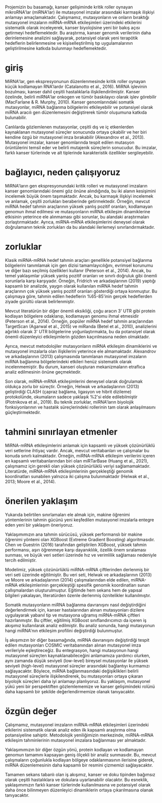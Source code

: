 Projemizin bu basamağı, kanser gelişiminde kritik roller oynayan mikroRNA'lar (miRNA'lar) ile mutasyonel imzalar arasındaki karmaşık ilişkiyi anlamayı amaçlamaktadır. Çalışmamız, mutasyonların ve onların bıraktığı mutasyonel imzaların miRNA-mRNA etkileşimleri üzerindeki etkilerini sistematik olarak inceleyerek, kanser biyolojisine yeni bir bakış açısı getirmeyi hedeflemektedir. Bu araştırma, kanser genomik verilerinin daha derinlemesine analizini sağlayarak, potansiyel olarak yeni terapötik hedeflerin belirlenmesine ve kişiselleştirilmiş tıp uygulamalarının geliştirilmesine katkıda bulunmayı hedeflemektedir.
# giriş


MiRNA'lar, gen ekspresyonunun düzenlenmesinde kritik roller oynayan küçük kodlamayan RNA'lardır (Catalanotto et al., 2016). MiRNA işlevinin bozulması, kanser dahil çeşitli hastalıklarla ilişkilendirilmiştir. Kanser özelinde, belirli miRNA'lar onkogen ve tümör baskılayıcı olarak işlev görebilir (MacFarlane & R. Murphy, 2010). Kanser genomlarındaki somatik mutasyonlar, miRNA bağlanma bölgelerini etkileyebilir ve potansiyel olarak miRNA aracılı gen düzenlemesini değiştirerek tümör oluşumuna katkıda bulunabilir. 

Canlılarda gözlemlenen mutasyonlar, çeşitli dış ve iç etkenlerden kaynaklanan mutasyonel süreçler sonucunda ortaya çıkabilir ve her biri kendine özgü bir mutasyonel imza bırakabilir (Alexandrov et al., 2013). Mutasyonel imzalar, kanser genomlarında tespit edilen mutasyon örüntülerini temsil eder ve belirli mutajenik süreçlerin sonucudur. Bu imzalar, farklı kanser türlerinde ve alt tiplerinde karakteristik özellikler sergileyebilir.

# bağlayıcı, neden çalışıyoruz

MiRNA'ların gen ekspresyonundaki kritik rolleri ve mutasyonel imzaların kanser genomlarındaki önemi göz önüne alındığında, bu iki alanın kesişimini incelemek büyük önem taşımaktadır. Ancak, bu karmaşık ilişkiyi incelemek ve anlamak, çeşitli zorlukları beraberinde getirmektedir. Örneğin, mevcut miRNA hedef tahmin araçlarının yüksek yanlış pozitif oranları, kodlamayan genomun ihmal edilmesi ve mutasyonların miRNA etkileşim dinamiklerine etkisinin yeterince ele alınmaması gibi sorunlar, bu alandaki araştırmaları zorlaştırmaktadır. Ayrıca, miRNA-mRNA etkileşimlerini deneysel olarak doğrulamanın teknik zorlukları da bu alandaki ilerlemeyi sınırlandırmaktadır.
# zorluklar

Klasik miRNA-mRNA hedef tahmin araçları genellikle potansiyel bağlanma bölgelerini tanımlamak için gen dizisi tamamlayıcılığını, evrimsel korunumu ve diğer bazı seçilmiş özellikleri kullanır (Peterson et al., 2014). Ancak, bu temel yaklaşımlar yüksek yanlış pozitif oranları ve sınırlı doğruluk gibi önemli sorunlarla karşı karşıyadır. Örneğin, Fridrich ve arkadaşlarının (2019) yaptığı kapsamlı bir analizde, yaygın olarak kullanılan miRNA hedef tahmin araçlarının çok yüksek yanlış pozitif oranları gösterdiği ortaya konmuştur. Bu çalışmaya göre, tahmin edilen hedeflerin %65-85'inin gerçek hedeflerden ziyade gürültü olarak belirlenmiştir.

Mevcut literatürün bir diğer önemli eksikliği, çoğu aracın 3' UTR gibi protein kodlayan bölgelere odaklanıp, kodlamayan genomu ihmal etmesidir (Peterson et al., 2014). Örneğin, popüler miRNA hedef tahmin araçlarından TargetScan (Agarwal et al., 2015) ve miRanda (Betel et al., 2010), analizlerini ağırlıklı olarak 3' UTR bölgelerine yoğunlaştırmakta, bu da potansiyel olarak önemli düzenleyici etkileşimlerin gözden kaçırılmasına neden olmaktadır. 

Ayrıca, mevcut metodolojiler mutasyonların miRNA etkileşim dinamiklerini ve mutasyonel imzalarla olan ilişkilerini yeterince ele almamaktadır. Alexandrov ve arkadaşlarının (2013) çalışmasında tanımlanan mutasyonel imzaların miRNA bağlanma bölgelerindeki etkileri henüz sistematik olarak incelenmemiştir. Bu durum, kanseri oluşturan mekanizmaların etraflıca analiz edilmesinin önüne geçmektedir.

Son olarak, miRNA-mRNA etkileşimlerini deneysel olarak doğrulamak oldukça zorlu bir süreçtir. Örneğin, Helwak ve arkadaşlarının (2013) geliştirdiği CLASH (çapraz bağlama, ligasyon ve hibrit dizileme) protokolünde, okumaların sadece yaklaşık %2'si elde edilebilmiştir (Plotnikova et al., 2019). Bu teknik zorluklar, miRNA'ların biyolojik fonksiyonlarının ve hastalık süreçlerindeki rollerinin tam olarak anlaşılmasını güçleştirmektedir.

# tahmini sınırlayan etmenler

MiRNA-mRNA etkileşimlerini anlamak için kapsamlı ve yüksek çözünürlüklü veri setlerine ihtiyaç vardır. Ancak, mevcut veritabanları ve çalışmalar bu konuda sınırlı kalmaktadır. Örneğin, miRNA-mRNA etkileşim verilerini içeren en kapsamlı veritabanlarından biri olan miRTarBase (Huang et al., 2021), çalışmamız için gerekli olan yüksek çözünürlüklü veriyi sağlamamaktadır. Literatürde, miRNA-mRNA etkileşimlerinin gerçekleştiği genomik koordinatları sunabilen yalnızca iki çalışma bulunmaktadır (Helwak et al., 2013; Moore et al., 2014). 
# önerilen yaklaşım

Yukarıda belirtilen sınırlamaları ele almak için, makine öğrenimi yöntemlerinin tahmin gücünü yeni keşfedilen mutasyonel imzalarla entegre eden yeni bir yaklaşım öneriyoruz. 

Yaklaşımımızın ana tahmin sürücüsü, yüksek performanslı bir makine öğrenimi yöntemi olan XGBoost (Extreme Gradient Boosting) algoritmasıdır. Chen ve Guestrin (2016) tarafından geliştirilen XGBoost, yüksek tahmin performansı, aşırı öğrenmeye karşı dayanıklılık, özellik önem sıralaması sunması, ve büyük veri setleri üzerinde hız ve verimlilik sağlaması nedeniyle tercih edilmiştir. 

Modelimiz, yüksek çözünürlüklü miRNA-mRNA çiftlerinden derlenmiş bir veri seti üzerinde eğitilmiştir. Bu veri seti, Helwak ve arkadaşlarının (2013) ve Moore ve arkadaşlarının (2014) çalışmalarından elde edilen, miRNA-mRNA etkileşimlerinin gerçekleştiği spesifik genomik koordinatları sunan çallışmalardan oluşturulmuştur. Eğitimde hem sekans hem de yapısal bilgileri yakalayan, literatürden özenle derlenmiş öznitelikler kullanılmıştır.

Somatik mutasyonların miRNA bağlanma davranışını nasıl değiştirdiğini değerlendirmek için, kanser hastalarından alınan mutasyonları dizilere uygulayarak yabanıl tip ve mutasyona uğramış miRNA-mRNA çiftleri hazırlanmıştır. Bu çiftler, eğitilmiş XGBoost sınıflandırıcımızı da içeren iş akışımız kullanılarak analiz edilmiştir. Bu analiz sonunda, hangi mutasyonun hangi miRNA'nın etkileşim profilini değiştirdiği bulunmuştur. 

İş akışımızın bir diğer basamağında, miRNA davranışını değiştirdiği tespit edilen mutasyonları COSMIC veritabanından alınan mutasyonel imza verileriyle eşleştireceğiz. Bu entegrasyon, hangi mutasyonun hangi mutasyonel süreçten kaynaklanabileceğini anlamamıza yardımcı olurken, aynı zamanda düşük seviyeli (low-level) bireysel mutasyonlar ile yüksek seviyeli (high-level) mutasyonel süreçler arasındaki bağlantıyı kurmamızı sağlayacaktır. Böylece, miRNA bağlanmasındaki değişiklikleri belirli mutasyonel süreçlerle ilişkilendirerek, bu mutasyonları ortaya çıkaran biyolojik süreçleri daha iyi anlamayı planlıyoruz. Bu yaklaşım, mutasyonel yükü yeni bir perspektiften gözlemlememize ve kanser gelişimindeki rolünü daha kapsamlı bir şekilde değerlendirmemize olanak tanıyacaktır.

# özgün değer


Çalışmamız, mutasyonel imzaların miRNA-mRNA etkileşimleri üzerindeki etkilerini sistematik olarak analiz eden ilk kapsamlı araştırma olma potansiyeline sahiptir. Metodolojik yeniliğimizin merkezinde, miRNA-mRNA etkileşim tahminlerinin mutasyonel imzalara bağlanması yer almaktadır. 

Yaklaşımımızın bir diğer özgün yönü, protein kodlayan ve kodlamayan genomun tamamını kapsayan geniş ölçekli bir analiz sunmasıdır. Bu, mevcut çalışmaların çoğunlukla kodlayan bölgeye odaklanmasının ilerisine giderek, miRNA düzenlemesinin daha kapsamlı bir resmini çizmemizi sağlayacaktır. 

Tamamen sekans tabanlı olan iş akışımız, kanser ve doku tipinden bağımsız olarak çeşitli hastalıklara ve dokulara uyarlanabilir olacaktır. Bu esneklik, yaklaşımımızın farklı kanser türlerinde kullanılmasına ve potansiyel olarak daha önce bilinmeyen düzenleyici dinamiklerin ortaya çıkarılmasına olanak tanıyacaktır.

